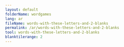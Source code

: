 ```yaml
---
layout: default
folderName: wordgames
lang: ar
fileName: words-with-these-letters-and-2-blanks
permalink: /ar/words-with-these-letters-and-2-blanks
tool: words-with-these-letters-and-2-blanks
blanktilerange: 2
---
```

